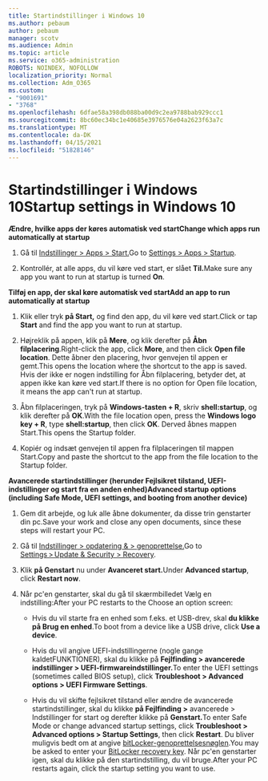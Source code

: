 ```yaml
---
title: Startindstillinger i Windows 10
ms.author: pebaum
author: pebaum
manager: scotv
ms.audience: Admin
ms.topic: article
ms.service: o365-administration
ROBOTS: NOINDEX, NOFOLLOW
localization_priority: Normal
ms.collection: Adm_O365
ms.custom:
- "9001691"
- "3768"
ms.openlocfilehash: 6dfae58a398db088ba00d9c2ea9788bab929ccc1
ms.sourcegitcommit: 8bc60ec34bc1e40685e3976576e04a2623f63a7c
ms.translationtype: MT
ms.contentlocale: da-DK
ms.lasthandoff: 04/15/2021
ms.locfileid: "51828146"
---
```

# <a name="startup-settings-in-windows-10"></a><span data-ttu-id="e5a09-102">Startindstillinger i Windows 10</span><span class="sxs-lookup"><span data-stu-id="e5a09-102">Startup settings in Windows 10</span></span>

<span data-ttu-id="e5a09-103">**Ændre, hvilke apps der køres automatisk ved start**</span><span class="sxs-lookup"><span data-stu-id="e5a09-103">**Change which apps run automatically at startup**</span></span>

1. <span data-ttu-id="e5a09-104">Gå til [Indstillinger > Apps > Start.](ms-settings:startupapps?activationSource=GetHelp)</span><span class="sxs-lookup"><span data-stu-id="e5a09-104">Go to [Settings > Apps > Startup](ms-settings:startupapps?activationSource=GetHelp).</span></span>

2. <span data-ttu-id="e5a09-105">Kontrollér, at alle apps, du vil køre ved start, er slået **Til.**</span><span class="sxs-lookup"><span data-stu-id="e5a09-105">Make sure any app you want to run at startup is turned **On**.</span></span>

<span data-ttu-id="e5a09-106">**Tilføj en app, der skal køre automatisk ved start**</span><span class="sxs-lookup"><span data-stu-id="e5a09-106">**Add an app to run automatically at startup**</span></span>

1. <span data-ttu-id="e5a09-107">Klik eller tryk **på Start,** og find den app, du vil køre ved start.</span><span class="sxs-lookup"><span data-stu-id="e5a09-107">Click or tap **Start** and find the app you want to run at startup.</span></span>

2. <span data-ttu-id="e5a09-108">Højreklik på appen, klik på **Mere**, og klik derefter på **Åbn filplacering**.</span><span class="sxs-lookup"><span data-stu-id="e5a09-108">Right-click the app, click **More**, and then click **Open file location**.</span></span> <span data-ttu-id="e5a09-109">Dette åbner den placering, hvor genvejen til appen er gemt.</span><span class="sxs-lookup"><span data-stu-id="e5a09-109">This opens the location where the shortcut to the app is saved.</span></span> <span data-ttu-id="e5a09-110">Hvis der ikke er nogen indstilling for Åbn filplacering, betyder det, at appen ikke kan køre ved start.</span><span class="sxs-lookup"><span data-stu-id="e5a09-110">If there is no option for Open file location, it means the app can't run at startup.</span></span>

3. <span data-ttu-id="e5a09-111">Åbn filplaceringen, tryk på **Windows-tasten + R**, skriv **shell:startup**, og klik derefter på **OK**.</span><span class="sxs-lookup"><span data-stu-id="e5a09-111">With the file location open, press the **Windows logo key  + R**, type **shell:startup**, then click **OK**.</span></span> <span data-ttu-id="e5a09-112">Derved åbnes mappen Start.</span><span class="sxs-lookup"><span data-stu-id="e5a09-112">This opens the Startup folder.</span></span>

4. <span data-ttu-id="e5a09-113">Kopiér og indsæt genvejen til appen fra filplaceringen til mappen Start.</span><span class="sxs-lookup"><span data-stu-id="e5a09-113">Copy and paste the shortcut to the app from the file location to the Startup folder.</span></span>

<span data-ttu-id="e5a09-114">**Avancerede startindstillinger (herunder Fejlsikret tilstand, UEFI-indstillinger og start fra en anden enhed)**</span><span class="sxs-lookup"><span data-stu-id="e5a09-114">**Advanced startup options (including Safe Mode, UEFI settings, and booting from another device)**</span></span>

1. <span data-ttu-id="e5a09-115">Gem dit arbejde, og luk alle åbne dokumenter, da disse trin genstarter din pc.</span><span class="sxs-lookup"><span data-stu-id="e5a09-115">Save your work and close any open documents, since these steps will restart your PC.</span></span>

2. <span data-ttu-id="e5a09-116">Gå til [Indstillinger > opdatering & > genoprettelse.](ms-settings:recovery?activationSource=GetHelp)</span><span class="sxs-lookup"><span data-stu-id="e5a09-116">Go to [Settings > Update & Security > Recovery](ms-settings:recovery?activationSource=GetHelp).</span></span>

3. <span data-ttu-id="e5a09-117">Klik **på Genstart** nu under **Avanceret start.**</span><span class="sxs-lookup"><span data-stu-id="e5a09-117">Under **Advanced startup**, click **Restart now**.</span></span> 

4. <span data-ttu-id="e5a09-118">Når pc'en genstarter, skal du gå til skærmbilledet Vælg en indstilling:</span><span class="sxs-lookup"><span data-stu-id="e5a09-118">After your PC restarts to the Choose an option screen:</span></span>

    - <span data-ttu-id="e5a09-119">Hvis du vil starte fra en enhed som f.eks. et USB-drev, skal **du klikke på Brug en enhed**.</span><span class="sxs-lookup"><span data-stu-id="e5a09-119">To boot from a device like a USB drive, click **Use a device**.</span></span>

    - <span data-ttu-id="e5a09-120">Hvis du vil angive UEFI-indstillingerne (nogle gange kaldetFUNKTIONER), skal du klikke på **Fejlfinding > avancerede indstillinger > UEFI-firmwareindstillinger.**</span><span class="sxs-lookup"><span data-stu-id="e5a09-120">To enter the UEFI settings (sometimes called BIOS setup), click **Troubleshoot > Advanced options > UEFI Firmware Settings**.</span></span> 

    - <span data-ttu-id="e5a09-121">Hvis du vil skifte fejlsikret tilstand eller ændre de avancerede startindstillinger, skal du klikke **på Fejlfinding >** avancerede > Indstillinger for start og derefter klikke på **Genstart.**</span><span class="sxs-lookup"><span data-stu-id="e5a09-121">To enter Safe Mode or change advanced startup settings, click **Troubleshoot > Advanced options > Startup Settings**, then click **Restart**.</span></span> <span data-ttu-id="e5a09-122">Du bliver muligvis bedt om at angive [bitLocker-genoprettelsesnøglen](https://support.microsoft.com/help/4026181/windows-10-find-my-bitlocker-recovery-key).</span><span class="sxs-lookup"><span data-stu-id="e5a09-122">You may be asked to enter your [BitLocker recovery key](https://support.microsoft.com/help/4026181/windows-10-find-my-bitlocker-recovery-key).</span></span> <span data-ttu-id="e5a09-123">Når pc'en genstarter igen, skal du klikke på den startindstilling, du vil bruge.</span><span class="sxs-lookup"><span data-stu-id="e5a09-123">After your PC restarts again, click the startup setting you want to use.</span></span>